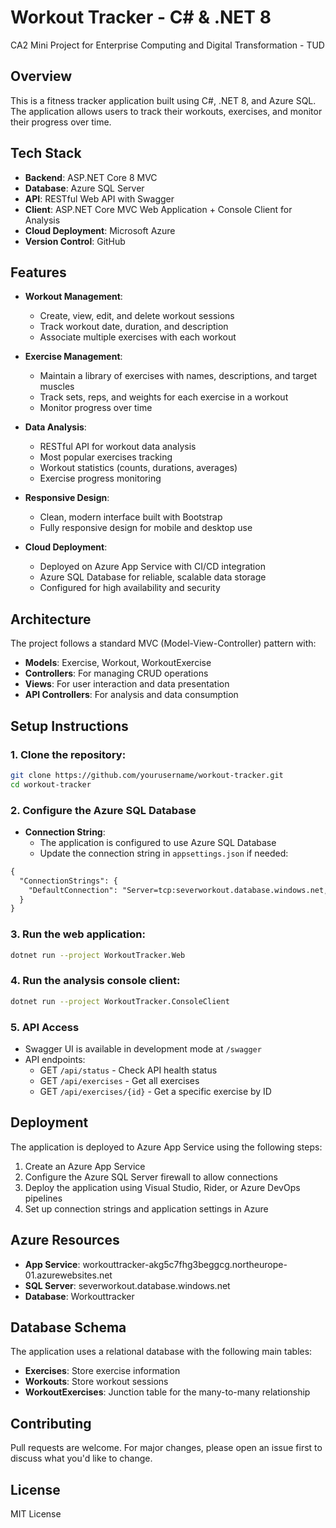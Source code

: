 # Workout Tracker - C# & .NET 8
CA2 Mini Project for Enterprise Computing and Digital Transformation - TUD


## Overview
This is a fitness tracker application built using C#, .NET 8, and Azure SQL. The application allows users to track their workouts, exercises, and monitor their progress over time.

## Tech Stack

- **Backend**: ASP.NET Core 8 MVC
- **Database**: Azure SQL Server
- **API**: RESTful Web API with Swagger
- **Client**: ASP.NET Core MVC Web Application + Console Client for Analysis
- **Cloud Deployment**: Microsoft Azure
- **Version Control**: GitHub

## Features
- **Workout Management**:
  - Create, view, edit, and delete workout sessions
  - Track workout date, duration, and description
  - Associate multiple exercises with each workout
- **Exercise Management**:
  - Maintain a library of exercises with names, descriptions, and target muscles
  - Track sets, reps, and weights for each exercise in a workout
  - Monitor progress over time
- **Data Analysis**:
  - RESTful API for workout data analysis
  - Most popular exercises tracking
  - Workout statistics (counts, durations, averages)
  - Exercise progress monitoring

- **Responsive Design**:
  - Clean, modern interface built with Bootstrap
  - Fully responsive design for mobile and desktop use
- **Cloud Deployment**:
  - Deployed on Azure App Service with CI/CD integration
  - Azure SQL Database for reliable, scalable data storage
  - Configured for high availability and security

## Architecture
The project follows a standard MVC (Model-View-Controller) pattern with:
- **Models**: Exercise, Workout, WorkoutExercise
- **Controllers**: For managing CRUD operations
- **Views**: For user interaction and data presentation
- **API Controllers**: For analysis and data consumption

## Setup Instructions
### 1. Clone the repository:
```sh
git clone https://github.com/yourusername/workout-tracker.git
cd workout-tracker
```

### 2. Configure the Azure SQL Database
- **Connection String**:
  - The application is configured to use Azure SQL Database
  - Update the connection string in `appsettings.json` if needed:
```md
{
  "ConnectionStrings": {
    "DefaultConnection": "Server=tcp:severworkout.database.windows.net,1433;Initial Catalog=Workouttracker;Persist Security Info=False;User ID=yourusername;Password=yourpassword;Encrypt=True;TrustServerCertificate=False;Connection Timeout=30;"
  }
}
  ```

### 3. Run the web application:
```sh
dotnet run --project WorkoutTracker.Web
```

### 4. Run the analysis console client:
```sh
dotnet run --project WorkoutTracker.ConsoleClient
```

### 5. API Access
- Swagger UI is available in development mode at `/swagger`
- API endpoints:
  - GET `/api/status` - Check API health status
  - GET `/api/exercises` - Get all exercises
  - GET `/api/exercises/{id}` - Get a specific exercise by ID

## Deployment
The application is deployed to Azure App Service using the following steps:
1. Create an Azure App Service
2. Configure the Azure SQL Server firewall to allow connections
3. Deploy the application using Visual Studio, Rider, or Azure DevOps pipelines
4. Set up connection strings and application settings in Azure

## Azure Resources
- **App Service**: workouttracker-akg5c7fhg3beggcg.northeurope-01.azurewebsites.net
- **SQL Server**: severworkout.database.windows.net
- **Database**: Workouttracker

## Database Schema
The application uses a relational database with the following main tables:
- **Exercises**: Store exercise information
- **Workouts**: Store workout sessions
- **WorkoutExercises**: Junction table for the many-to-many relationship

## Contributing
Pull requests are welcome. For major changes, please open an issue first to discuss what you'd like to change.

## License
MIT License